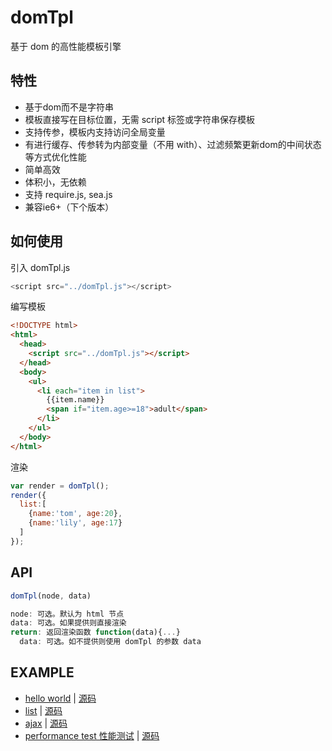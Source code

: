 # domTpl
基于 dom 的高性能模板引擎

## 特性
* 基于dom而不是字符串
* 模板直接写在目标位置，无需 script 标签或字符串保存模板
* 支持传参，模板内支持访问全局变量
* 有进行缓存、传参转为内部变量（不用 with）、过滤频繁更新dom的中间状态等方式优化性能
* 简单高效
* 体积小，无依赖
* 支持 require.js, sea.js
* 兼容ie6+（下个版本）

## 如何使用

引入 domTpl.js
```javascript
<script src="../domTpl.js"></script>
```

编写模板
```html
<!DOCTYPE html>
<html>
  <head>
    <script src="../domTpl.js"></script>
  </head>
  <body>
    <ul>
      <li each="item in list">
        {{item.name}}
        <span if="item.age>=18">adult</span>
      </li>
    </ul>
  </body>
</html>
```

渲染
```javascript
var render = domTpl();
render({
  list:[
    {name:'tom', age:20},
    {name:'lily', age:17}
  ]
});
```

## API
```javascript
domTpl(node, data)
```
```javascript
node: 可选。默认为 html 节点
data: 可选。如果提供则直接渲染
return: 返回渲染函数 function(data){...}
  data: 可选。如不提供则使用 domTpl 的参数 data
```

## EXAMPLE
* [hello world](https://cdn.rawgit.com/wusfen/domTpl/master/example/helloWorld.html) | [源码](example/helloWorld.html)
* [list](https://cdn.rawgit.com/wusfen/domTpl/master/example/list.html) | [源码](example/list.html)
* [ajax](https://cdn.rawgit.com/wusfen/domTpl/master/example/ajax.html) | [源码](example/ajax.html)
* [performance test 性能测试](https://cdn.rawgit.com/wusfen/domTpl/master/example/bigArray.html) | [源码](example/bigArray.html)
